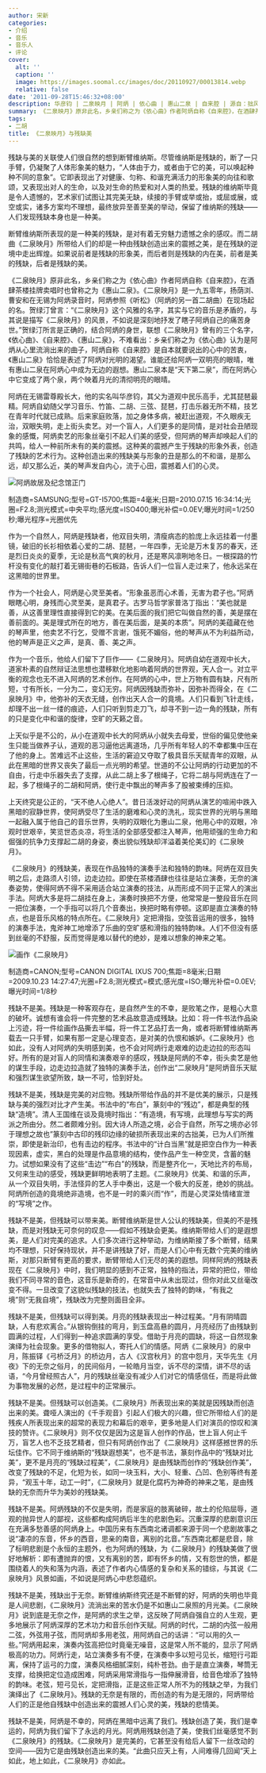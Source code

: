 ```yaml
---
author: 宋新
categories:
- 介绍
- 音乐
- 音乐人
- 评论
cover:
  alt: ''
  caption: ''
  image: https://images.soomal.cc/images/doc/20110927/00013814.webp
  relative: false
date: '2011-09-28T15:46:32+08:00'
description: 华彦钧 | 二泉映月 | 阿炳 | 依心曲 | 惠山二泉 | 自来腔 | 源自：拙风文化网 | 版权：转载 |  平均/总评分：10.00/10
summary: 《二泉映月》原非此名，乡亲们称之为《依心曲》作者阿炳自称《自来腔》，在酒肆茶楼挂牌卖唱时也曾称之为《惠山二泉》。《二泉映月》是一九五零年，扬荫浏、曹安和在无锡为阿炳录音时，阿炳参照《听松》（阿炳的另一首二胡曲）在现场起的名。贺绿汀曾言：“《二泉映月》这个风雅的名字，其实与它的音乐是矛盾的，与其说是描写《二泉映月》的风景……
tags:
- 二胡
title: 《二泉映月》与残缺美
---
```


残缺与美的关联使人们很自然的想到断臂维纳斯。尽管维纳斯是残缺的，断了一只手臂，仍凝聚了人体形象美的魅力，“人体由于力，或者由于它的美，可以唤起种种不同的意象”。它即表现出了对健康、匀称、和谐充满活力的形象美的向往和歌颂，又表现出对人的生命，以及对生命的热爱和对人类的热爱。残缺的维纳斯毕竟是令人遗憾的，艺术家们试图让其完美无缺，续接的手臂或举或抬，或屈或展，或空或实，诸多方案均不理想，最终放异至善至美的举动，保留了维纳斯的残缺――人们发现残缺本身也是一种美。

断臂维纳斯所表现的是一种美的残缺，是对有着无穷魅力遗憾之余的感叹。而二胡曲《二泉映月》所带给人们的却是一种由残缺创造出来的震撼之美，是在残缺的逆境中走出辉煌。如果说前者是残缺的形象美，而后者则是残缺的内在美，前者是美的残缺，后者是残缺的美。

《二泉映月》原非此名，乡亲们称之为《依心曲》作者阿炳自称《自来腔》，在酒肆茶楼挂牌卖唱时也曾称之为《惠山二泉》。《二泉映月》是一九五零年，扬荫浏、曹安和在无锡为阿炳录音时，阿炳参照《听松》（阿炳的另一首二胡曲）在现场起的名。贺绿汀曾言：“《二泉映月》这个风雅的名字，其实与它的音乐是矛盾的，与其说是描写《二泉映月》的风景，不如说是深刻地抒发了瞎子阿炳自己的痛苦身世。”贺绿汀所言是正确的，结合阿炳的身世，联想《二泉映月》曾有的三个名字，《依心曲》、《自来腔》、《惠山二泉》，不难看出：乡亲们称之为《依心曲》认为是阿炳从心里流淌出来的曲子，阿炳自称《自来腔》是自本就要说出的心中的苦衷，《惠山二泉》恰恰是表述了阿炳对光明的渴望。谁能还给阿炳一双明亮的眼晴，唯有惠山二泉在阿炳心中成为无边的遐想。惠山二泉本是“天下第二泉”，而在阿炳心中它变成了两个泉，两个映着月光的清彻明亮的眼晴。

阿炳在无锡雷尊殿长大，他的实名叫华彦钧，其父为道观中民乐高手，尤其琵琶最精。阿炳自幼随父学习音乐、竹笛、二胡、三弦、琵琶，打击乐器无所不精，技艺在青年时代就已成熟。后来家庭败落，加之身体多病，被赶出道观，不久眼疾无治，双眼失明，走上街头卖艺。对一个盲人，人们更多的是同情，是对社会丑陋现象的感慨，阿炳卖艺的形象丝毫引不起人们美的感受，但阿炳的琴声却唤起人们的共鸣，给人一种前所未有的美的震撼。这种美的震撼产生于残缺的形象外表，创造了残缺的艺术行为。这种创造出来的残缺美与形象的丑是那么的不和谐，是那么远，却又那么近，美的琴声发自内心，流于心田，震撼着人们的心灵。

![阿炳故居及纪念馆正门](https://images.soomal.cc/images/doc/20110927/00013813.webp)

制造商=SAMSUNG;型号=GT-I5700;焦距=4毫米;日期=2010.07.15 16:34:14;光圈=F2.8;测光模式=中央平均;感光度=ISO400;曝光补偿=0.0EV;曝光时间=1/250秒;曝光程序=光圈优先



作为一个自然人，阿炳是残缺者，他双目失明，清瘦病态的脸庞上永远挂着一付墨镜，破旧的长衫相依着心爱的二胡、琵琶，一年四季，无论是万木复苏的春天，还是烈日炎炎的夏季，无论是秋高气爽的秋月，还是寒风凛咧地冬日。一根探路的竹杆没有变化的敲打着无锡街巷的石板路，告诉人们一位盲人走过来了，他永远呆在这黑暗的世界里。

作为一个社会人，阿炳是心灵至美者。“形象虽恶而心术善，无害为君子也。”阿炳眼瞎心明，身残而心灵至美，是真君子。古罗马哲学家普洛丁指出：“美也就是善，从这善里理性直接得到它的美。在美后面的我们把它叫做自然的善，美是摆在善前面的。美是理式所在的地方，善在美后面，是美的本质”。阿炳的美蕴藏在他的琴声里，他卖艺不行乞，受赠不言谢，饿死不媚俗，他的琴声从不为利益所动，他的琴声是正义之声，是真、善、美之声。

作为一个音乐，他给人们留下了巨作――《二泉映月》。阿炳自幼在道观中长大，道家朴素的自然辩证法思想也潜移默化地影响着阿炳的世界观，天人合一。对立平衡的观念也无不进入阿炳的艺术创作。在阿炳的心中，世上万物有圆有缺，尺有所短，寸有所长，一分为二，变幻无穷。阿炳因残缺而弥补，因弥补而得全，在《二泉映月》中，他弥补的天衣无缝，创作出天人合一的竟境。人们只看到飞针走线，却理不出一丝一缕的痕迹，人们只听到剪走刀飞，却寻不到一边一角的残缺，所有的只是变化中和谐的旋律，空旷的天籁之音。

上天似乎是不公的，从小在道观中长大的阿炳从小就失去母爱，世俗的偏见使他亲生只能当做养子认，道观的恶习逼他远离道场，几乎所有年轻人的不幸都集中压在了他的身上。苦难远不止这些，生活的窘迫又夺取了极具音乐天赋青年的双眼，从此在黑暗的世界又丧失了最后一点光明的希望。世道的不公让阿炳的行动更加的不自由，行走中乐器失去了支撑，从此二胡上多了根绳子，它将二胡与阿炳连在了一起，多了根绳子的二胡和阿炳，使行走中飘出的琴声多了股被束缚的压抑。

上天终究是公正的，“天不绝人心绝人”。昔日活泼好动的阿炳从演艺的喧闹中跌入黑暗的寂静世界，使阿炳受尽了生活的磨难和心灵的洗礼，现实世界的光明与黑暗一起融入属于他自己的音乐世界，失明的双眼化为惠山二泉，他用心中的双眼，冷观时世艰辛，笑览世态炎凉，将生活的全部感受都注入琴声，他用顽强的生命力和倔强的抗争力支撑起二胡的身姿，奏出貌似残缺却洋溢着美伦美幻的《二泉映月》。

《二泉映月》的残缺美，表现在作品独特的演奏手法和独特的韵味。阿炳在双目失明之后，走路须人引领，边走边拉。即使在茶楼酒肆也往往是站立演奏，无奈的演奏姿势，使得阿炳不得不采用适合站立演奏的技法，从而形成不同于正常人的演出手法。阿炳大多是将二胡挂在身上，演奏时换把不方便，他常常是一整段音乐在同一把位演奏，一个手指可以将几个音奏出，换把时略有停顿。这即是直立演奏的特点，也是音乐风格的特点所在。《二泉映月》定把滑指，空弦音运用的很多，独特的演奏手法，鬼斧神工地增添了乐曲的空旷感和滑指的独特韵味。人们不但没有感到丝毫的不舒服，反而觉得是难以替代的绝妙，是难以想象的神来之笔。

![画作《二泉映月》](https://images.soomal.cc/images/doc/20110927/00013814.webp)

制造商=CANON;型号=CANON DIGITAL IXUS 700;焦距=8毫米;日期=2009.10.23 14:27:47;光圈=F2.8;测光模式=模式;感光度=ISO;曝光补偿=0.0EV;曝光时间=1/8秒



残缺不是美。残缺是一种客观存在，是自然产生的不幸，是败笔之作，是粗心大意的破坏。诚想有谁会将一件完整的艺术品故意造成残缺。比如：将一件书法作品染上污迹，将一件绘画作品撕去半幅，将一件工艺品打去一角，或者将断臂维纳斯再载去一只手臂，如果有那一定是心理变态，是对美的仇恨和嫉妒。《二泉映月》也如此，没有人对阿炳的失明感到美，也不会对阿炳行走艰难的边走边拉的形态叫好。所有的是对盲人的同情和演奏艰辛的感叹，残缺是阿炳的不幸，街头卖艺是他的谋生手段，边走边拉造就了独特的演奏手法，创作出“二泉映月”是阿炳音乐天赋和强烈谋生欲望所致，缺一不可，恰到好处。

残缺不是美，残缺是完美的对应物。残缺所带给作品的并不是优美的展示，只是残缺与美的强烈对比才产生美。书法中的“布白”，篆刻中的“残边”，都是典型的残缺“造境”。清人王国维在谈及竟境时指出：“有造境，有写境，此理想与写实的两派之所由分。然二者颇难分别。因大诗人所造之境，必合于自然，所写之境亦必邻于理想之故也”篆刻中古印的残印边缘的破损所表现出来的古拙美，已为人们所推崇，即使是新治印，也有击边的程序。书法中的“计白当黑”就是把空白作为一种表现因素，虚实，黑白的处理是作品意境的结构，使作品产生一种空灵，含蓄的魅力。试想如果没有了这些“击边”“布白”的残缺，而是整齐化一，天地比齐的布局，又何来生动的感受，残缺更鲜明地表明了主题。《二泉映月》优美、和谐的乐声，从一个双目失明，手法怪异的艺人手中奏出，这是一个极大的反差，绝妙的挑战。阿炳所创造的竟境绝非造境，也不是一时的乘兴而“作”，而是心灵深处情绪宣泄的“写境”之作。

残缺不是美，但残缺可以带来美。断臂维纳斯是世人公认的残缺美，但美的不是残缺，而是对残缺无可奈何的叹息――假如不残缺会更美。维纳斯带给人们的是遐想美，是人们对完美的追求。人们多次进行这种举动，为维纳斯接了多个断臂，结果均不理想，只好保持现状，并不是讲残缺了好，而是人们心中有无数个完美的维纳斯，对那只断臂有更高的要求，断臂带给人们无尽的美的遐想。同样阿炳的残缺表现在《二泉映月》中时，我们明显的感到不正常，独特的指法，异常的把位，带给我们不同寻常的音色，这音乐是新奇的，在常音中从未出现过，但你对此又丝毫改变不得。一旦改变了这貌似残缺的技法，也就失去了独特的韵味，“有我之境”则“无我自境”，残缺改为完整则面目全非。

残缺不是美，但残缺可以得到美。月亮的残缺表现出一种过程美。“月有阴晴圆缺，人有悲欢离合。”从银钩倒挂的弯月，到玉盘高悬的圆月，月亮经历了由残缺到圆满的过程，人们得到一种追求圆满的享受。借助于月亮的圆缺，将这一自然现象演绎为社会现象。更多的借物拟人，寄托人们的情感。阿炳《二泉映月》的泉中月，陈振铎《弓桥泛月》的桥边月，古人《汉宫秋月》的宫中怨月，天华先生《月夜》下的无奈之俗月，的民间俗月，一轮皓月当空，诉不尽的深情，讲不尽的话语，“今月曾经照古人”，月的残缺丝毫没有减少人们对它的情感信任，而是将此做为事物发展的必然，是过程中的正常展示。

残缺不是美。但残缺可以创造美。《二泉映月》所表现出来的美就是因残缺而创造出来的美。聋哑人演出的《千手观音》引起人们极大的兴趣，但它所带给人们的是残疾人所表现出来的超常的表现力和幕后的艰辛，更多地是人们对演员的惊叹和演技的赞许。《二泉映月》则不仅仅是因为这是盲人创作的作品，世上盲人何止千万，盲艺人也不乏技艺精者，但只有阿炳创作出了《二泉映月》这样感撼世界的乐坛佳作。它不同于维纳斯的“残缺遐想美”，也不是书法，篆刻作品中的“残缺对比美”，更不是月亮的“残缺过程美”，《二泉映月》是由残缺而创作的“残缺创作美”，改变了残缺的不足，化短为长，如同一块玉料，大小、轻重、凸凹、色别等终有差异，“观玉十年，动工一时”，《二泉映月》就是化腐朽为神奇的神来之笔，是由残缺的无奈而升华为美妙的残缺美。

残缺不是美。阿炳残缺的不仅是失明，而是家庭的肢离破碎，故土的伦陷屈辱，道观的抛异世人的鄙视，这些都构成阿炳后半生的悲剧色彩。沉重深厚的悲剧意识压在充满多愁善感的阿炳身上。中国历来有东西南北诸调都来源于同一个悲剧故事之说“凄凉的东音，怀乡的西音，思亲的南音，离别的北音。”东西南北都是悲音，除了标明悲剧是个永恒的主题外，也为阿炳的残缺，为《二泉映月》的残缺美做了很好地解析：即有遭抛弃的恨，又有离别的苦，即有怀乡的情，又有怨世的愤，都是围绕着人的失和落为内涵，表述了作者内心情感的复杂和关系的错综，与其说《二泉映月》风景如画，不如说是阿炳心中悲怨蕴织。

残缺不是美，残缺出于无奈。断臂维纳斯终究还是不断臂的好，阿炳的失明也毕竟是人间悲剧，《二泉映月》流淌出来的苦水仍是不如惠山二泉照的月光美。《二泉映月》说到底是无奈之作，是阿炳的求生之举，这反映了阿炳自强自立的人生观，更多地展示了阿炳深厚的艺术功力和音乐创作天赋。阿炳的时代，二胡的内弦一般用二弦，外弦用子弦，而阿炳却多用老弦，用阿炳自己的话讲：“可以用的久一些。”阿炳用起来，演奏内弦高把位时竟毫无噪音，这是常人所不能的，显示了阿炳极高的功力。阿炳行走，站立演奏多有不便，在演奏中多以短弓见长，缩短行弓距离，保持了运弓的力度，演奏风格细腻深刻，纯朴苍劲。由于是直立演奏，琴筒无支撑，给换把定位造成困难，阿炳采用常滑指与一指伸展滑音，给音色增添了独特的韵味。老弦，短弓见长，定把滑指，正是这些正常人所不为的残缺之举，为我们演绎出了《二泉映月》。残缺的无奈是有限的，而创造的有为是无限的，阿炳带给人们的正是他自残缺中创造出来的震撼人们心灵的美，残缺的悲情美。

残缺不是美，阿炳是不幸的，阿炳在黑暗中远离了我们。残缺创造了美，我们是幸运的，阿炳为我们留下了永远的月光。阿炳用残缺创造了美，使我们丝毫感觉不到《二泉映月》的残缺。《二泉映月》是完美的，它甚至没有给后人留下一丝改动的空间――因为它是由残缺创造出来的美。“此曲只应天上有，人间难得几回闻”天上如此，地上如此，《二泉映月》亦如此。